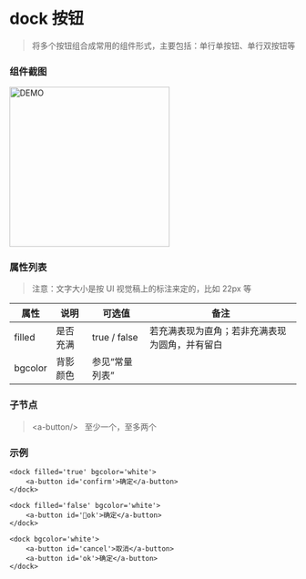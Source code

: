 # dock 按钮
> 将多个按钮组合成常用的组件形式，主要包括：单行单按钮、单行双按钮等

### 组件截图
<div><img alt="DEMO" src="https://ohc0dpsgs.qnssl.com/lego/images/button.jpeg" width="280.859"/></div>

### 属性列表
> 注意：文字大小是按 UI 视觉稿上的标注来定的，比如 22px 等

属性 | 说明 | 可选值 | 备注 
--- | --- | --- | ---
filled | 是否充满 | true / false | 若充满表现为直角；若非充满表现为圆角，并有留白
bgcolor | 背影颜色 | 参见“常量列表” | 


### 子节点
>  &lt;a-button/&gt; &nbsp;&nbsp;至少一个，至多两个

### 示例
```
<dock filled='true' bgcolor='white'>
    <a-button id='confirm'>确定</a-button>
</dock>

<dock filled='false' bgcolor='white'>
    <a-button id='ok'>确定</a-button>
</dock>

<dock bgcolor='white'>
    <a-button id='cancel'>取消</a-button>
    <a-button id='ok'>确定</a-button>
</dock>
```

### &nbsp;